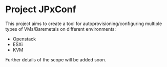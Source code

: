 # Project JPxConf

This project aims to create a tool for autoprovisioning/configuring multiple types of VMs/Baremetals on different environments:

* Openstack
* ESXi
* KVM

Further details of the scope will be added soon.